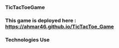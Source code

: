 ### TicTacToeGame

### This game is deployed here : https://ahmar46.github.io/TicTacToe_Game

### Technologies Use